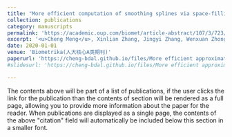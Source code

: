 ```yaml
---
title: "More efficient computation of smoothing splines via space-filling basis selection"
collection: publications
category: manuscripts
permalink: 'https://academic.oup.com/biomet/article-abstract/107/3/723/5831923'
excerpt: '<u>Cheng Meng</u>, Xinlian Zhang, Jingyi Zhang, Wenxuan Zhong, Ping Ma<sup>*</sup>'
date: 2020-01-01
venue: 'Biometrika(人大核心A类期刊)'
paperurl: 'https://cheng-bdal.github.io/files/More efficient approximation.pdf'
#slidesurl: 'https://cheng-bdal.github.io/files/More efficient approximation.pdf'

---
```


The contents above will be part of a list of publications, if the user clicks the link for the publication than the contents of section will be rendered as a full page, allowing you to provide more information about the paper for the reader. When publications are displayed as a single page, the contents of the above "citation" field will automatically be included below this section in a smaller font.